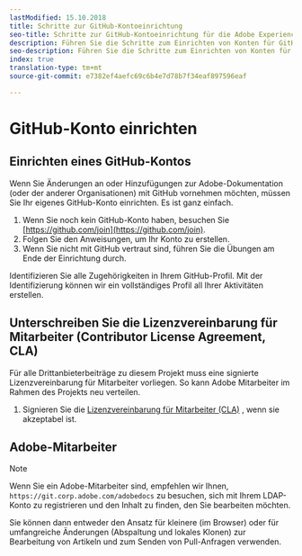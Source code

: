 ```yaml
---
lastModified: 15.10.2018
title: Schritte zur GitHub-Kontoeinrichtung
seo-title: Schritte zur GitHub-Kontoeinrichtung für die Adobe Experience Cloud-Dokumentation
description: Führen Sie die Schritte zum Einrichten von Konten für GitHub durch, um Inhalt zur Adobe-Dokumentation beizutragen.
seo-description: Führen Sie die Schritte zum Einrichten von Konten für GitHub durch, um Inhalt zur Adobe-Dokumentation beizutragen.
index: true
translation-type: tm+mt
source-git-commit: e7382ef4aefc69c6b4e7d78b7f34eaf897596eaf

---
```



# GitHub-Konto einrichten

## Einrichten eines GitHub-Kontos

Wenn Sie Änderungen an oder Hinzufügungen zur Adobe-Dokumentation (oder der anderer Organisationen) mit GitHub vornehmen möchten, müssen Sie Ihr eigenes GitHub-Konto einrichten. Es ist ganz einfach.

1. Wenn Sie noch kein GitHub-Konto haben, besuchen Sie [https://github.com/join](https://github.com/join).
1. Folgen Sie den Anweisungen, um Ihr Konto zu erstellen.
1. Wenn Sie nicht mit GitHub vertraut sind, führen Sie die Übungen am Ende der Einrichtung durch.

Identifizieren Sie alle Zugehörigkeiten in Ihrem GitHub-Profil. Mit der Identifizierung können wir ein vollständiges Profil all Ihrer Aktivitäten erstellen.

## Unterschreiben Sie die Lizenzvereinbarung für Mitarbeiter (Contributor License Agreement, CLA)

Für alle Drittanbieterbeiträge zu diesem Projekt muss eine signierte Lizenzvereinbarung für Mitarbeiter vorliegen. So kann Adobe Mitarbeiter im Rahmen des Projekts neu verteilen.

1. Signieren Sie die [Lizenzvereinbarung für Mitarbeiter (CLA)](http://opensource.adobe.com/cla.html) , wenn sie akzeptabel ist.

## Adobe-Mitarbeiter

>[!NOTE]
>
>Wenn Sie ein Adobe-Mitarbeiter sind, empfehlen wir Ihnen, `https://git.corp.adobe.com/adobedocs` zu besuchen, sich mit Ihrem LDAP-Konto zu registrieren und den Inhalt zu finden, den Sie bearbeiten möchten.
>
>Sie können dann entweder den Ansatz für kleinere (im Browser) oder für umfangreiche Änderungen (Abspaltung und lokales Klonen) zur Bearbeitung von Artikeln und zum Senden von Pull-Anfragen verwenden.
